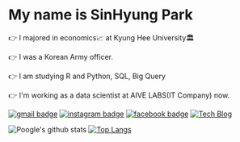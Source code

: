 # My name is SinHyung Park

:point_right: I majored in economics:chart_with_upwards_trend: at Kyung Hee University🏛

:point_right: I was a Korean Army officer.

:point_right: I am studying R and Python, SQL, Big Query

:point_right: I'm working as a data scientist at AIVE LABS(IT Company) now.

[![gmail badge](https://img.shields.io/badge/-Gmail-b23121?style=flat-square&logo=Gmail&logoColor=white&link=mailto:tlsgud313@gmail.com)](mailto:tlsgud313@gmail.com) [![instagram badge](https://img.shields.io/badge/-Instagram-dd2a7b?style=flat-square&logo=instagram&logoColor=white&link=https://https://www.instagram.com/p_new_h/)](https://www.instagram.com/p_new_h/) [![facebook badge](https://img.shields.io/badge/-Facebook-1778f2?style=flat-square&logo=facebook&logoColor=white&link=https://www.facebook.com/profile.php?id=100027018335595)](https://www.facebook.com/profile.php?id=100027018335595)
    <a href="https://neip313.github.io/">
      <img alt="Tech Blog" src="http://img.shields.io/badge/-Tech%20blog-black?style=flat-square&logo=github&link=https://neip313.github.io" />
    </a>  


![Poogle's github stats](https://github-readme-stats.vercel.app/api?username=neip313&show_icons=true)
[![Top Langs](https://github-readme-stats.vercel.app/api/top-langs/?username=neip313&layout=compact)](https://github.com/neip313/github-readme-stats)
